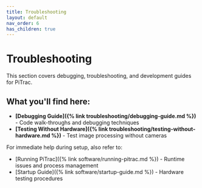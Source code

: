 ```yaml
---
title: Troubleshooting
layout: default
nav_order: 6
has_children: true
---
```


# Troubleshooting

This section covers debugging, troubleshooting, and development guides for PiTrac.

## What you'll find here:

- **[Debugging Guide]({% link troubleshooting/debugging-guide.md %})** - Code walk-throughs and debugging techniques
- **[Testing Without Hardware]({% link troubleshooting/testing-without-hardware.md %})** - Test image processing without cameras

For immediate help during setup, also refer to:
- [Running PiTrac]({% link software/running-pitrac.md %}) - Runtime issues and process management
- [Startup Guide]({% link software/startup-guide.md %}) - Hardware testing procedures
